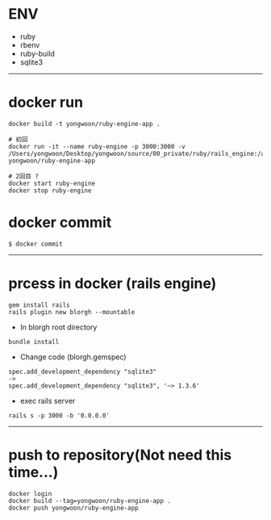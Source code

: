 # ENV
* ruby
* rbenv
* ruby-build
* sqlite3

----------------------

# docker run

```
docker build -t yongwoon/ruby-engine-app .

# 初回
docker run -it --name ruby-engine -p 3000:3000 -v /Users/yongwoon/Desktop/yongwoon/source/00_private/ruby/rails_engine:/app yongwoon/ruby-engine-app

# 2回目 ?
docker start ruby-engine
docker stop ruby-engine

```

# docker commit

```
$ docker commit
```

----------------------

# prcess in docker (rails engine)

```
gem install rails
rails plugin new blorgh --mountable
```

* In blorgh root directory
```
bundle install
```

* Change code (blorgh.gemspec)
```
spec.add_development_dependency "sqlite3"
->
spec.add_development_dependency "sqlite3", '~> 1.3.6'
```

* exec rails server
```
rails s -p 3000 -b '0.0.0.0'
```

------------------

# push to repository(Not need this time...)

```
docker login
docker build --tag=yongwoon/ruby-engine-app .
docker push yongwoon/ruby-engine-app
```
